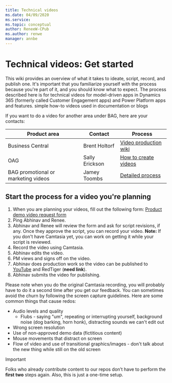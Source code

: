 ```yaml
---
title: Technical videos
ms.date: 04/09/2020
ms.service: 
ms.topic: conceptual
author: ReneeW-CPub
ms.author: renwe
manager: annbe
---
```


# Technical videos: Get started


This wiki provides an overview of what it takes to ideate, script, record, and publish one. It's important that you familiarize yourself with the process because you're part of it, and you should know what to expect.
The process described here is for technical videos for model-driven apps in Dynamics 365 (formerly called Customer Engagement apps) and Power Platform apps and features. 
simple how-to videos used in documentation or blogs


If you want to do a video for another area under BAG, here are your contacts:

**Product area**              | **Contact**                                                 | **Process**
|----------------------------------|--------------------------------------------------------|----------------------|
| Business Central | Brent Holtorf | [Video production wiki](https://teams.microsoft.com/l/entity/com.microsoft.teamspace.tab.wiki/tab::902d4109-2ae1-4992-bde9-f36a3f5be3ad?context=%7B%22subEntityId%22%3A%22%7B%5C%22pageId%5C%22%3A2%2C%5C%22origin%5C%22%3A2%7D%22%2C%22channelId%22%3A%2219%3A06d2c862bf264c5c8ff2b2a82f6eb6cd%40thread.skype%22%7D&tenantId=72f988bf-86f1-41af-91ab-2d7cd011db47)
| OAG              | Sally Erickson| [How to create videos](https://nam06.safelinks.protection.outlook.com/?url=https%3A%2F%2Fmicrosoft.sharepoint.com%2Fteams%2FDynDoc%2FAXContentResources%2FSitePages%2FWriting%2520resources%2520%26%2520best%2520practices.aspx&data=02%7C01%7Crenwe%40microsoft.com%7C6dd77398614e4c4f2d5108d720b5e674%7C72f988bf86f141af91ab2d7cd011db47%7C1%7C0%7C637013837941871212&sdata=kmXUxDZMa3Obut1DbJT4lMYQKDVTRz3CohhYQi%2BlzNk%3D&reserved=0) |
| BAG promotional or marketing videos  | Jamey Toombs  | [Detailed process](https://microsoft.sharepoint.com/teams/Cloud_AI-Motion/SitePages/Alchemy-Video.aspx) |


## Start the process for a video you're planning

1.	When you are planning your videos, fill out the following form: [Product demo video request form](https://forms.office.com/Pages/ResponsePage.aspx?id=v4j5cvGGr0GRqy180BHbR9b5wR1zDLRMp9sYA_S9dMJURTJYNkNWR1FLRDNCV1FGSUNENEVPUkNMVi4u)
2.	Ping Abhinav and Renee. 
3.	Abhinav and Renee will review the form and ask for script revisions, if any. 
    Once they approve the script, you can record your video.
    **Note:** If you don't have Camtasia yet, you can work on getting it while your script is reviewed.
4.	Record the video using Camtasia. 
5.	Abhinav edits the video.
6.	PM views and signs off on the video.
7.	Abhinav does production work so the video can be published to [YouTube](https://www.youtube.com/channel/UCJGCg4rB3QSs8y_1FquelBQ) and RedTiger (**need link**).
8.	Abhinav submits the video for publishing.


Please note when you do the original Camtasia recording, you will probably have to do it a second time after you get our feedback. You can sometimes avoid the churn by following the screen capture guidelines. Here are some common things that cause redos:

- Audio levels and quality
    - Flubs - saying "um", repeating or interrupting yourself, background noise (dog barking, horn honk), distracting sounds we can't edit out
- Wrong screen resolution
- Use of non-approved demo data (fictitious content)
- Mouse movements that distract on screen
- Flow of video and use of transitional graphics/images - don't talk about the new thing while still on the old screen
 

> [!IMPORTANT]  
> Folks who already contribute content to our repos don’t have to perform the **first
two** steps again. Also, this is just a one-time setup.

